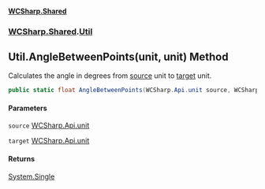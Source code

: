 #### [WCSharp.Shared](README.md 'README')
### [WCSharp.Shared](WCSharp.Shared.md 'WCSharp.Shared').[Util](WCSharp.Shared.Util.md 'WCSharp.Shared.Util')

## Util.AngleBetweenPoints(unit, unit) Method

Calculates the angle in degrees from [source](WCSharp.Shared.Util.AngleBetweenPoints(WCSharp.Api.unit,WCSharp.Api.unit).md#WCSharp.Shared.Util.AngleBetweenPoints(WCSharp.Api.unit,WCSharp.Api.unit).source 'WCSharp.Shared.Util.AngleBetweenPoints(WCSharp.Api.unit, WCSharp.Api.unit).source') unit to [target](WCSharp.Shared.Util.AngleBetweenPoints(WCSharp.Api.unit,WCSharp.Api.unit).md#WCSharp.Shared.Util.AngleBetweenPoints(WCSharp.Api.unit,WCSharp.Api.unit).target 'WCSharp.Shared.Util.AngleBetweenPoints(WCSharp.Api.unit, WCSharp.Api.unit).target') unit.

```csharp
public static float AngleBetweenPoints(WCSharp.Api.unit source, WCSharp.Api.unit target);
```
#### Parameters

<a name='WCSharp.Shared.Util.AngleBetweenPoints(WCSharp.Api.unit,WCSharp.Api.unit).source'></a>

`source` [WCSharp.Api.unit](https://docs.microsoft.com/en-us/dotnet/api/WCSharp.Api.unit 'WCSharp.Api.unit')

<a name='WCSharp.Shared.Util.AngleBetweenPoints(WCSharp.Api.unit,WCSharp.Api.unit).target'></a>

`target` [WCSharp.Api.unit](https://docs.microsoft.com/en-us/dotnet/api/WCSharp.Api.unit 'WCSharp.Api.unit')

#### Returns
[System.Single](https://docs.microsoft.com/en-us/dotnet/api/System.Single 'System.Single')
